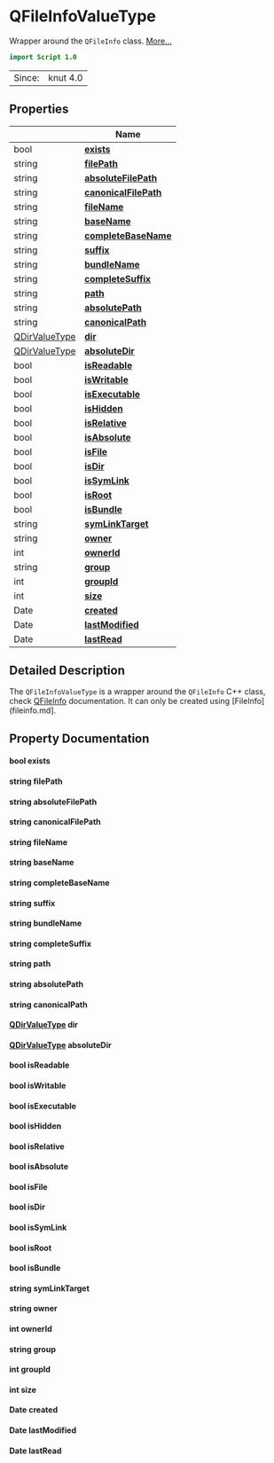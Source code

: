 # QFileInfoValueType

Wrapper around the `QFileInfo` class. [More...](#detailed-description)

```qml
import Script 1.0
```

<table>
<tr><td>Since:</td><td>knut 4.0</td></tr>
</table>

## Properties

| | Name |
|-|-|
|bool|**[exists](#exists)**|
|string|**[filePath](#filePath)**|
|string|**[absoluteFilePath](#absoluteFilePath)**|
|string|**[canonicalFilePath](#canonicalFilePath)**|
|string|**[fileName](#fileName)**|
|string|**[baseName](#baseName)**|
|string|**[completeBaseName](#completeBaseName)**|
|string|**[suffix](#suffix)**|
|string|**[bundleName](#bundleName)**|
|string|**[completeSuffix](#completeSuffix)**|
|string|**[path](#path)**|
|string|**[absolutePath](#absolutePath)**|
|string|**[canonicalPath](#canonicalPath)**|
|[QDirValueType](../script/qdirvaluetype.md)|**[dir](#dir)**|
|[QDirValueType](../script/qdirvaluetype.md)|**[absoluteDir](#absoluteDir)**|
|bool|**[isReadable](#isReadable)**|
|bool|**[isWritable](#isWritable)**|
|bool|**[isExecutable](#isExecutable)**|
|bool|**[isHidden](#isHidden)**|
|bool|**[isRelative](#isRelative)**|
|bool|**[isAbsolute](#isAbsolute)**|
|bool|**[isFile](#isFile)**|
|bool|**[isDir](#isDir)**|
|bool|**[isSymLink](#isSymLink)**|
|bool|**[isRoot](#isRoot)**|
|bool|**[isBundle](#isBundle)**|
|string|**[symLinkTarget](#symLinkTarget)**|
|string|**[owner](#owner)**|
|int|**[ownerId](#ownerId)**|
|string|**[group](#group)**|
|int|**[groupId](#groupId)**|
|int|**[size](#size)**|
|Date|**[created](#created)**|
|Date|**[lastModified](#lastModified)**|
|Date|**[lastRead](#lastRead)**|

## Detailed Description

The `QFileInfoValueType` is a wrapper around the `QFileInfo` C++ class, check
[QFileInfo](https://doc.qt.io/qt-5/qfileinfo.html) documentation. It can only be created using
[FileInfo](fileinfo.md].

## Property Documentation

#### <a name="exists"></a>bool **exists**

#### <a name="filePath"></a>string **filePath**

#### <a name="absoluteFilePath"></a>string **absoluteFilePath**

#### <a name="canonicalFilePath"></a>string **canonicalFilePath**

#### <a name="fileName"></a>string **fileName**

#### <a name="baseName"></a>string **baseName**

#### <a name="completeBaseName"></a>string **completeBaseName**

#### <a name="suffix"></a>string **suffix**

#### <a name="bundleName"></a>string **bundleName**

#### <a name="completeSuffix"></a>string **completeSuffix**

#### <a name="path"></a>string **path**

#### <a name="absolutePath"></a>string **absolutePath**

#### <a name="canonicalPath"></a>string **canonicalPath**

#### <a name="dir"></a>[QDirValueType](../script/qdirvaluetype.md) **dir**

#### <a name="absoluteDir"></a>[QDirValueType](../script/qdirvaluetype.md) **absoluteDir**

#### <a name="isReadable"></a>bool **isReadable**

#### <a name="isWritable"></a>bool **isWritable**

#### <a name="isExecutable"></a>bool **isExecutable**

#### <a name="isHidden"></a>bool **isHidden**

#### <a name="isRelative"></a>bool **isRelative**

#### <a name="isAbsolute"></a>bool **isAbsolute**

#### <a name="isFile"></a>bool **isFile**

#### <a name="isDir"></a>bool **isDir**

#### <a name="isSymLink"></a>bool **isSymLink**

#### <a name="isRoot"></a>bool **isRoot**

#### <a name="isBundle"></a>bool **isBundle**

#### <a name="symLinkTarget"></a>string **symLinkTarget**

#### <a name="owner"></a>string **owner**

#### <a name="ownerId"></a>int **ownerId**

#### <a name="group"></a>string **group**

#### <a name="groupId"></a>int **groupId**

#### <a name="size"></a>int **size**

#### <a name="created"></a>Date **created**

#### <a name="lastModified"></a>Date **lastModified**

#### <a name="lastRead"></a>Date **lastRead**

